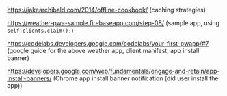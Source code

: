 https://jakearchibald.com/2014/offline-cookbook/ (caching strategies)

https://weather-pwa-sample.firebaseapp.com/step-08/ (sample app, using `self.clients.claim();`)

https://codelabs.developers.google.com/codelabs/your-first-pwapp/#7 (google guide for the above weather app, client manifest, app install banner)

https://developers.google.com/web/fundamentals/engage-and-retain/app-install-banners/ (Chrome app install banner notification (did user install the app))
